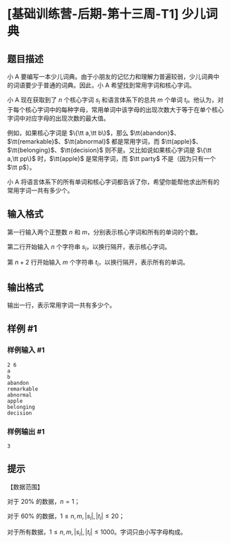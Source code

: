 # [基础训练营-后期-第十三周-T1] 少儿词典

## 题目描述

小 A 要编写一本少儿词典。由于小朋友的记忆力和理解力普遍较弱，少儿词典中的词语要少于普通的词典。因此，小 A 希望找到常用字词和核心字词。

小 A 现在获取到了 $n$ 个核心字词 $s_i$ 和语言体系下的总共 $m$ 个单词 $t_i$。他认为，对于每个核心字词中的每种字母，常用单词中该字母的出现次数大于等于在单个核心字词中对应字母的出现次数的最大值。

例如，如果核心字词是 $\{\tt a,\tt b\}$，那么 $\tt{abandon}$、$\tt{remarkable}$、$\tt{abnormal}$ 都是常用字词，而 $\tt{apple}$、$\tt{belonging}$、$\tt{decision}$ 则不是。又比如说如果核心字词是 $\{\tt a,\tt pp\}$ 时，$\tt{apple}$ 是常用字词，而 $\tt party$ 不是（因为只有一个 $\tt p$）。

小 A 将语言体系下的所有单词和核心字词都告诉了你，希望你能帮他求出所有的常用字词一共有多少个。

## 输入格式

第一行输入两个正整数 $n$ 和 $m$，分别表示核心字词和所有的单词的个数。

第二行开始输入 $n$ 个字符串 $s_i$，以换行隔开，表示核心字词。

第 $n+2$ 行开始输入 $m$ 个字符串 $t_i$，以换行隔开，表示所有的单词。

## 输出格式

输出一行，表示常用字词一共有多少个。

## 样例 #1

### 样例输入 #1

```
2 6
a 
b
abandon 
remarkable 
abnormal 
apple 
belonging 
decision
```

### 样例输出 #1

```
3
```

## 提示

【数据范围】

对于 $20\%$ 的数据，$n=1$；

对于 $60\%$ 的数据，$1 \leq n,m,|s_i|,|t_i| \leq 20$；

对于所有数据，$1 \leq n,m,|s_i|,|t_i| \leq 1000$。字词只由小写字母构成。